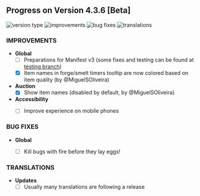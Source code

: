 ## Progress on Version 4.3.6 [Beta]

![version type](https://img.shields.io/badge/version-beta-yellow.svg?style=flat-square)
![improvements](https://img.shields.io/badge/improvements-1-green.svg?style=flat-square)
![bug fixes](https://img.shields.io/badge/bug%20fixes-0-red.svg?style=flat-square)
![translations](https://img.shields.io/badge/translations-0-blue.svg?style=flat-square)

### IMPROVEMENTS
- **Global**
	- [ ] Preparations for Manifest v3 (some fixes and testing can be found at [testing branch](https://github.com/DinoDevs/GladiatusCrazyAddon/tree/manifest-v3-testing))
	- [x] Item names in forge/smelt timers tooltip are now colored based on item quality (by @MiguelSOliveira)
- **Auction**
	- [x] Show item names (disabled by default, by @MiguelSOliveira)
- **Accessibility**
	- [ ] Improve experience on mobile phones	


### BUG FIXES
- **Global**
	- [ ] Kill bugs with fire before they lay eggs!


### TRANSLATIONS
-  **Updates**
	- [ ] Usually many translations are following a release
